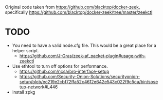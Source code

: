 
Original code taken from https://github.com/blacktop/docker-zeek, specifically https://github.com/blacktop/docker-zeek/tree/master/zeekctl

# TODO
- You need to have a valid node.cfg file. This would be a great place for a helper script.
  - https://github.com/J-Gras/zeek-af_packet-plugin#usage-with-zeekctl
- Use ethtool to turn off options for performance.
  - https://github.com/ncsa/bro-interface-setup
  - https://github.com/Security-Onion-Solutions/securityonion-setup/blob/ec219e2cbf72ffa52c4612e642e543c022f9c5ca/bin/sosetup-network#L446
- Install zpkg
